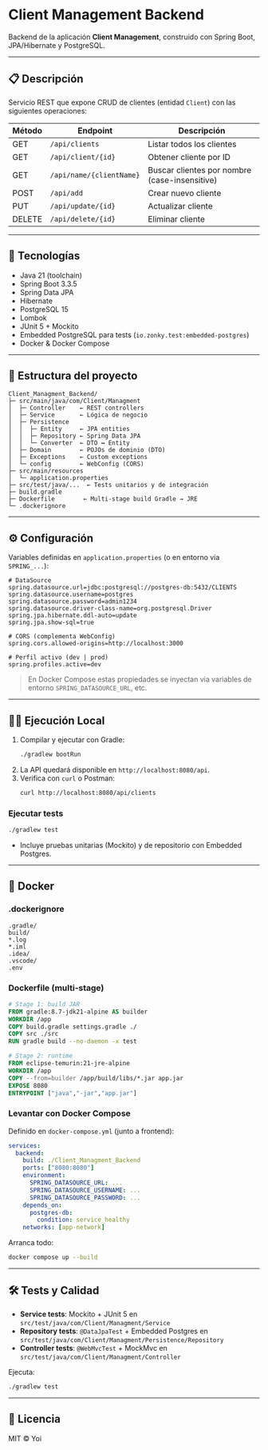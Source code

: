 # Client Management Backend

Backend de la aplicación **Client Management**, construido con Spring Boot, JPA/Hibernate y PostgreSQL.

---

## 📋 Descripción

Servicio REST que expone CRUD de clientes (entidad `Client`) con las siguientes operaciones:

| Método | Endpoint               | Descripción                                 |
|--------|------------------------|---------------------------------------------|
| GET    | `/api/clients`         | Listar todos los clientes                   |
| GET    | `/api/client/{id}`     | Obtener cliente por ID                      |
| GET    | `/api/name/{clientName}` | Buscar clientes por nombre (case-insensitive) |
| POST   | `/api/add`             | Crear nuevo cliente                         |
| PUT    | `/api/update/{id}`     | Actualizar cliente                          |
| DELETE | `/api/delete/{id}`     | Eliminar cliente                            |

---

## 🚀 Tecnologías

- Java 21 (toolchain)
- Spring Boot 3.3.5
- Spring Data JPA
- Hibernate
- PostgreSQL 15
- Lombok
- JUnit 5 + Mockito
- Embedded PostgreSQL para tests (`io.zonky.test:embedded-postgres`)
- Docker & Docker Compose

---

## 📁 Estructura del proyecto

```
Client_Managment_Backend/
├─ src/main/java/com/Client/Managment
│  ├─ Controller    ← REST controllers
│  ├─ Service       ← Lógica de negocio
│  ├─ Persistence
│  │  ├─ Entity     ← JPA entities
│  │  ├─ Repository ← Spring Data JPA
│  │  └─ Converter  ← DTO ↔ Entity
│  ├─ Domain        ← POJOs de dominio (DTO)
│  ├─ Exceptions    ← Custom exceptions
│  └─ config        ← WebConfig (CORS)
├─ src/main/resources
│  └─ application.properties
├─ src/test/java/...  ← Tests unitarios y de integración
├─ build.gradle
├─ Dockerfile        ← Multi-stage build Gradle → JRE
└─ .dockerignore
```

---

## ⚙️ Configuración

Variables definidas en `application.properties` (o en entorno via `SPRING_...`):

```properties
# DataSource
spring.datasource.url=jdbc:postgresql://postgres-db:5432/CLIENTS
spring.datasource.username=postgres
spring.datasource.password=admin1234
spring.datasource.driver-class-name=org.postgresql.Driver
spring.jpa.hibernate.ddl-auto=update
spring.jpa.show-sql=true

# CORS (complementa WebConfig)
spring.cors.allowed-origins=http://localhost:3000

# Perfil activo (dev | prod)
spring.profiles.active=dev
```

> En Docker Compose estas propiedades se inyectan via variables de entorno `SPRING_DATASOURCE_URL`, etc.

---

## 🏃‍♂️ Ejecución Local

1. Compilar y ejecutar con Gradle:
   ```bash
   ./gradlew bootRun
   ```
2. La API quedará disponible en `http://localhost:8080/api`.
3. Verifica con `curl` o Postman:
   ```bash
   curl http://localhost:8080/api/clients
   ```

### Ejecutar tests

```bash
./gradlew test
```  
- Incluye pruebas unitarias (Mockito) y de repositorio con Embedded Postgres.

---

## 🐳 Docker

### .dockerignore

```text
.gradle/
build/
*.log
*.iml
.idea/
.vscode/
.env
```

### Dockerfile (multi-stage)

```dockerfile
# Stage 1: build JAR
FROM gradle:8.7-jdk21-alpine AS builder
WORKDIR /app
COPY build.gradle settings.gradle ./
COPY src ./src
RUN gradle build --no-daemon -x test

# Stage 2: runtime
FROM eclipse-temurin:21-jre-alpine
WORKDIR /app
COPY --from=builder /app/build/libs/*.jar app.jar
EXPOSE 8080
ENTRYPOINT ["java","-jar","app.jar"]
```

### Levantar con Docker Compose

Definido en `docker-compose.yml` (junto a frontend):

```yaml
services:
  backend:
    build: ./Client_Managment_Backend
    ports: ["8080:8080"]
    environment:
      SPRING_DATASOURCE_URL: ...
      SPRING_DATASOURCE_USERNAME: ...
      SPRING_DATASOURCE_PASSWORD: ...
    depends_on:
      postgres-db:
        condition: service_healthy
    networks: [app-network]
```

Arranca todo:
```bash
docker compose up --build
```

---

## 🛠 Tests y Calidad

- **Service tests**: Mockito + JUnit 5 en `src/test/java/com/Client/Managment/Service`
- **Repository tests**: `@DataJpaTest` + Embedded Postgres en `src/test/java/com/Client/Managment/Persistence/Repository`
- **Controller tests**: `@WebMvcTest` + MockMvc en `src/test/java/com/Client/Managment/Controller`

Ejecuta:
```bash
./gradlew test
```

---

## 📄 Licencia

MIT © Yoi

